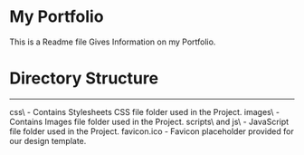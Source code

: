 # My Portfolio
This is a Readme file Gives Information on my Portfolio. 

# Directory Structure
-------------------
css\                - Contains Stylesheets CSS file folder used in the Project.
images\             - Contains Images file folder used in the Project. 
scripts\ and js\    - JavaScript file folder used in the Project. 
favicon.ico         - Favicon placeholder provided for our design template. 

